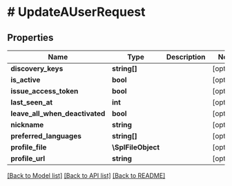 # # UpdateAUserRequest

## Properties

Name | Type | Description | Notes
------------ | ------------- | ------------- | -------------
**discovery_keys** | **string[]** |  | [optional]
**is_active** | **bool** |  | [optional]
**issue_access_token** | **bool** |  | [optional]
**last_seen_at** | **int** |  | [optional]
**leave_all_when_deactivated** | **bool** |  | [optional]
**nickname** | **string** |  | [optional]
**preferred_languages** | **string[]** |  | [optional]
**profile_file** | **\SplFileObject** |  | [optional]
**profile_url** | **string** |  | [optional]

[[Back to Model list]](../../README.md#models) [[Back to API list]](../../README.md#endpoints) [[Back to README]](../../README.md)
